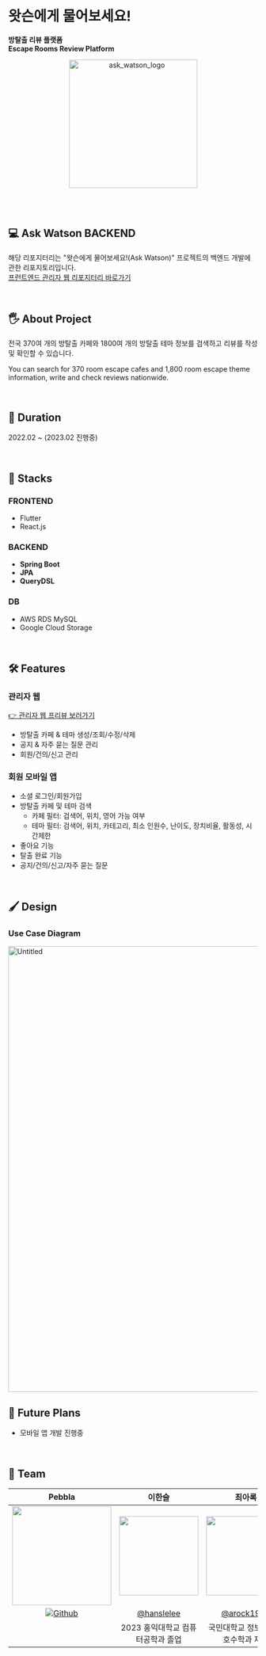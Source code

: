 # 왓슨에게 물어보세요!

**방탈출 리뷰 플랫폼** </br>
**Escape Rooms Review Platform**

<div align="center">
<img width="259" alt="ask_watson_logo" src="https://user-images.githubusercontent.com/51855129/221170337-0cd38109-f882-4aec-b9fb-65982896bb3f.png">
</div>


<br/> <br/> 

## 💻 Ask Watson BACKEND
해당 리포지터리는 "왓슨에게 물어보세요!(Ask Watson)" 프로젝트의 백엔드 개발에 관한 리포지토리입니다.<br/>
[프런트엔드 관리자 웹 리포지터리 바로가기](https://github.com/pebbla/ask-watson-fe)

<br/> 

## 🖐 About Project
전국 370여 개의 방탈출 카페와 1800여 개의 방탈출 테마 정보를 검색하고 리뷰를 작성 및 확인할 수 있습니다.

You can search for 370 room escape cafes and 1,800 room escape theme information, write and check reviews nationwide.

<br/> 

## 📅 Duration
2022.02 ~ (2023.02 진행중)

<br/> 

## 🥞 Stacks
### FRONTEND
- Flutter
- React.js

### BACKEND
- **Spring Boot**
- **JPA**
- **QueryDSL**

### DB
- AWS RDS MySQL
- Google Cloud Storage

<br/> 

## 🛠 Features
### 관리자 웹 
[👉 관리자 웹 프리뷰 보러가기](https://github.com/pebbla/ask-watson-fe)
- 방탈출 카페 & 테마 생성/조회/수정/삭제
- 공지 & 자주 묻는 질문 관리
- 회원/건의/신고 관리

### 회원 모바일 앱
- 소셜 로그인/회원가입
- 방탈출 카페 및 테마 검색
  - 카페 필터: 검색어, 위치, 영어 가능 여부
  - 테마 필터: 검색어, 위치, 카테고리, 최소 인원수, 난이도, 장치비율, 활동성, 시간제한
- 좋아요 기능
- 탈출 완료 기능
- 공지/건의/신고/자주 묻는 질문


<br/> 

## 🖌 Design
### Use Case Diagram
<img width="900" alt="Untitled" src="https://user-images.githubusercontent.com/51855129/221171353-31c357a2-fe69-4190-a67e-5eaf0d95e044.png">


<br/> 

## 📑 Future Plans
- 모바일 앱 개발 진행중


<br/> 

## 💪 Team
|        **Pebbla**         |         이한슬         |         최아록         |                                                                                                               
| :---------------------------------------------------------------------------------------------------------------------------------------------------: | :---------------------------------------------------------------------------------------------------------------------------------------------------: | :---------------------------------------------------------------------------------------------------------------------------------------------------------------------------------------------------: | 
|   <img width="200px" src="https://user-images.githubusercontent.com/51855129/221174938-aa96ac20-ee18-4e22-a845-a6f054152058.png" />    |                      <img width="160px" src="https://user-images.githubusercontent.com/51855129/219068013-42c555f0-220c-4345-bb4e-e7ac9a417925.png" />    |                   <img width="160px" src="https://user-images.githubusercontent.com/51855129/221175061-ca6f41c0-2d72-44af-a032-f54a35f82977.png"/>   |
|   [![Github](https://img.shields.io/badge/GitHub-181717?style=for-the-badge&logo=GitHub&logoColor=white)](https://github.com/pebbla)   |    [@hanslelee](https://github.com/hanslelee)  | [@arock1998](https://github.com/arock1998)  |
|  &nbsp;&nbsp;&nbsp;&nbsp;&nbsp;  &nbsp;&nbsp;&nbsp;&nbsp;&nbsp;  &nbsp;&nbsp;&nbsp;&nbsp;&nbsp;  &nbsp;&nbsp;&nbsp;&nbsp;&nbsp;  | 2023 홍익대학교 컴퓨터공학과 졸업 | 국민대학교 정보보안암호수학과 재학 |


<br/> 
